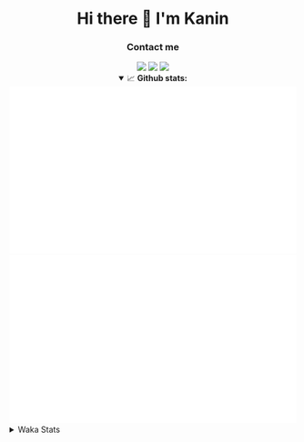 <div align="center">
 <h1>Hi there 👋 I'm Kanin</h1>
 <h3>Contact me</h3>
 <a href="mailto:im@kanin.dev"><img src="https://img.shields.io/badge/gmail-%23D14836.svg?&style=for-the-badge&logo=gmail&logoColor=white"/></a>
 <a href="https://twitter.com/KaninDev"><img src="https://img.shields.io/badge/twitter-%231DA1F2.svg?&style=for-the-badge&logo=twitter&logoColor=white"/></a>
 <a href="https://www.linkedin.com/in/KaninDev"><img src="https://img.shields.io/badge/linkedin-%230077B5.svg?&style=for-the-badge&logo=linkedin&logoColor=white"/></a>
<details open>
  <summary>📈 <b>Github stats:</b></summary>
  <img src="https://github.com/Kanin/Kanin/blob/master/scripts/GitHubStats/generated/overview.svg"/>
  <img src="https://github.com/Kanin/Kanin/blob/master/scripts/GitHubStats/generated/languages.svg"/>
</details>
</div>

<details>
 <summary>Waka Stats</summary>

<!--START_SECTION:waka-->
![Profile Views](http://img.shields.io/badge/Profile%20Views-0-blue)

![Lines of code](https://img.shields.io/badge/From%20Hello%20World%20I%27ve%20Written-784464%20lines%20of%20code-blue)

**🐱 My Github Data** 

> 🏆 279 Contributions in the Year 2020
 > 
> 📦 4.8 kB Used in Github's Storage 
 > 
> 🚫 Not Opted to Hire
 > 
> 📜 6 Public Repositories
 > 
> 🔑 3 Private Repositories 

**I'm an Early 🐤** 

```text
🌞 Morning    92 commits     ██████░░░░░░░░░░░░░░░░░░░   27.38% 
🌆 Daytime    109 commits    ████████░░░░░░░░░░░░░░░░░   32.44% 
🌃 Evening    74 commits     █████░░░░░░░░░░░░░░░░░░░░   22.02% 
🌙 Night      61 commits     ████░░░░░░░░░░░░░░░░░░░░░   18.15%

```
📅 **I'm Most Productive on Sunday** 

```text
Monday       65 commits     ████░░░░░░░░░░░░░░░░░░░░░   19.35% 
Tuesday      40 commits     ███░░░░░░░░░░░░░░░░░░░░░░   11.9% 
Wednesday    49 commits     ███░░░░░░░░░░░░░░░░░░░░░░   14.58% 
Thursday     30 commits     ██░░░░░░░░░░░░░░░░░░░░░░░   8.93% 
Friday       31 commits     ██░░░░░░░░░░░░░░░░░░░░░░░   9.23% 
Saturday     46 commits     ███░░░░░░░░░░░░░░░░░░░░░░   13.69% 
Sunday       75 commits     █████░░░░░░░░░░░░░░░░░░░░   22.32%

```


📊 **This Week I Spent My Time On** 

```text
⌚︎ Time Zone: America/New_York

💬 Programming Languages: 
Python                   5 hrs 48 mins       ███████████████████░░░░░░   77.7% 
SCSS                     1 hr 19 mins        ████░░░░░░░░░░░░░░░░░░░░░   17.66% 
virtualenv               13 mins             ░░░░░░░░░░░░░░░░░░░░░░░░░   3.08% 
Other                    5 mins              ░░░░░░░░░░░░░░░░░░░░░░░░░   1.16% 
YAML                     1 min               ░░░░░░░░░░░░░░░░░░░░░░░░░   0.41%

🔥 Editors: 
PyCharm                  6 hrs 9 mins        ████████████████████░░░░░   82.34% 
IntelliJ                 1 hr 19 mins        ████░░░░░░░░░░░░░░░░░░░░░   17.66%

🐱‍💻 Projects: 
Naila.py                 6 hrs 1 min         ████████████████████░░░░░   80.6% 
Kanin                    1 hr 17 mins        ████░░░░░░░░░░░░░░░░░░░░░   17.38% 
TomsBot                  7 mins              ░░░░░░░░░░░░░░░░░░░░░░░░░   1.74% 
MyDiscordTheme           0 secs              ░░░░░░░░░░░░░░░░░░░░░░░░░   0.17% 
powercord                0 secs              ░░░░░░░░░░░░░░░░░░░░░░░░░   0.1%

💻 Operating System: 
Linux                    4 hrs 12 mins       ██████████████░░░░░░░░░░░   56.37% 
Windows                  3 hrs 15 mins       ███████████░░░░░░░░░░░░░░   43.63%

```

**I Mostly Code in Python** 

```text
Python                   17 repos            ███████████████████░░░░░░   77.27% 
JavaScript               2 repos             ██░░░░░░░░░░░░░░░░░░░░░░░   9.09% 
Kotlin                   1 repos             █░░░░░░░░░░░░░░░░░░░░░░░░   4.55% 
HTML                     1 repos             █░░░░░░░░░░░░░░░░░░░░░░░░   4.55% 
Java                     1 repos             █░░░░░░░░░░░░░░░░░░░░░░░░   4.55%

```


**Timeline**

![Chart not found](https://github.com/Kanin/Kanin/blob/master/charts/bar_graph.png) 


<!--END_SECTION:waka-->
</details>
